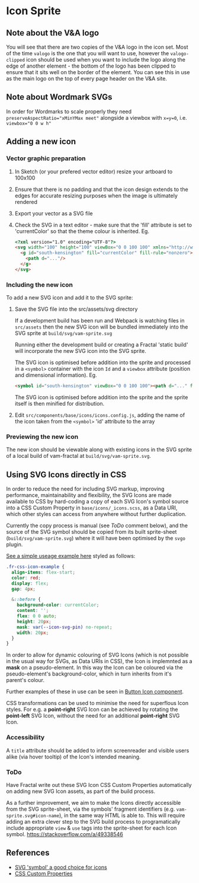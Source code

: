 # Icon Sprite

## Note about the V&A logo
You will see that there are two copies of the V&A logo in the icon set. Most of the time `valogo` is the one that you will want to use, however the `valogo-clipped` icon should be used when you want to include the logo along the edge of another element - the bottom of the logo has been clipped to ensure that it sits well on the border of the element. You can see this in use as the main logo on the top of every page header on the V&A site.

## Note about Wordmark SVGs
In order for Wordmarks to scale properly they need `preserveAspectRatio="xMinYMax meet"` alongside a viewbox with `x=y=0`, i.e. `viewbox="0 0 w h"`

## Adding a new icon 
  ### Vector graphic preparation 
  1. In Sketch (or your prefered vector editor) resize your artboard to 100x100
  2. Ensure that there is no padding and that the icon design extends to the edges for accurate resizing purposes when the image is ultimately rendered
  3. Export your vector as a SVG file
  4. Check the SVG in a text editor - make sure that the 'fill' attribute is set to 'currentColor' so that the theme colour is inherited. Eg.

        ```html
        <?xml version="1.0" encoding="UTF-8"?>
        <svg width="100" height="100" viewBox="0 0 100 100" xmlns="http://www.w3.org/2000/svg">
          <g id="south-kensington" fill="currentColor" fill-rule="nonzero">
            <path d="..."/>
          </g>
        </svg>
        ```

  ### Including the new icon
  To add a new SVG icon and add it to the SVG sprite:

  1. Save the SVG file into the src/assets/svg directory
  
     If a development build has been run and Webpack is watching files in `src/assets` then the new SVG icon will be bundled immediately into the SVG sprite at `build/svg/vam-sprite.svg`

     Running either the development build or creating a Fractal 'static build' will incorporate the new SVG icon into the SVG sprite. 

     The SVG icon is optimised before addition into the sprite and processed in a `<symbol>` container with the icon `Id` and a `viewbox` attribute (position and dimensional information). Eg. 

     ```html
     <symbol id="south-kensington" viewBox="0 0 100 100"><path d="..." fill="currentColor"/></symbol>
     ```

     The SVG icon is optimised before addition into the sprite and the sprite itself is then minified for distribution.
  
  2. Edit `src/components/base/icons/icons.config.js`, adding the name of the icon taken from the `<symbol>` 'id' attribute to the array

  ### Previewing the new icon
  The new icon should be viewable along with existing icons in the SVG sprite of a local build of vam-fractal at `build/svg/vam-sprite.svg`.

## Using SVG Icons directly in CSS
In order to reduce the need for including SVG markup, improving performance, maintainability and flexibility, the SVG Icons are made available to CSS by hard-coding a copy of each SVG Icon's symbol source into a CSS Custom Property in `base/icons/_icons.scss`, as a Data URI, which other styles can access from anywhere without further duplication. 

Currently the copy process is manual (see *ToDo* comment below), and the source of the SVG symbol should be copied from its built sprite-sheet (`build/svg/vam-sprite.svg`) where it will have been optimised by the `svgo` plugin. 

[See a simple useage example here](/components/detail/icons--css-icons)
styled as follows:
```css
.fr-css-icon-example {
  align-items: flex-start;
  color: red;
  display: flex;
  gap: 4px;

  &::before {
    background-color: currentColor;
    content: '';
    flex: 0 0 auto;
    height: 20px;
    mask: var(--icon-svg-pin) no-repeat;
    width: 20px;
  }
}
```
In order to allow for dynamic colouring of SVG Icons (which is not possible in the usual way for SVGs, as Data URIs in CSS), the Icon is implemnted as a **mask** on a pseudo-element. In this way the Icon can be coloured via the pseudo-element's background-color, which in turn inherits from it's parent's colour.

Further examples of these in use can be seen in [Button Icon component](/components/detail/button-icon).

CSS transformations can be used to minimise the need for superflous Icon styles. For e.g. a **point-right** SVG Icon can be achieved by rotating the **point-left** SVG Icon, without the need for an additional **point-right** SVG Icon.

  ### Accessibility
  A `title` attribute should be added to inform screenreader and visible users alike (via hover tooltip) of the Icon's intended meaning.

  ### ToDo
  Have Fractal write out these SVG Icon CSS Custom Properties automatically on adding new SVG Icon assets, as part of the build process.

  As a further improvement, we aim to make the Icons directly accessible from the SVG sprite-sheet, via the symbols' fragment identifiers (e.g. `vam-sprite.svg#icon-name`), in the same way HTML is able to. This will require adding an extra clever step to the SVG build process to programatically include appropriate `view` & `use` tags into the sprite-sheet for each Icon symbol. 
  https://stackoverflow.com/a/49338546

## References
- [SVG 'symbol' a good choice for icons](https://css-tricks.com/svg-symbol-good-choice-icons/)
- [CSS Custom Properties](https://developer.mozilla.org/en-US/docs/Web/CSS/Using_CSS_custom_properties)
